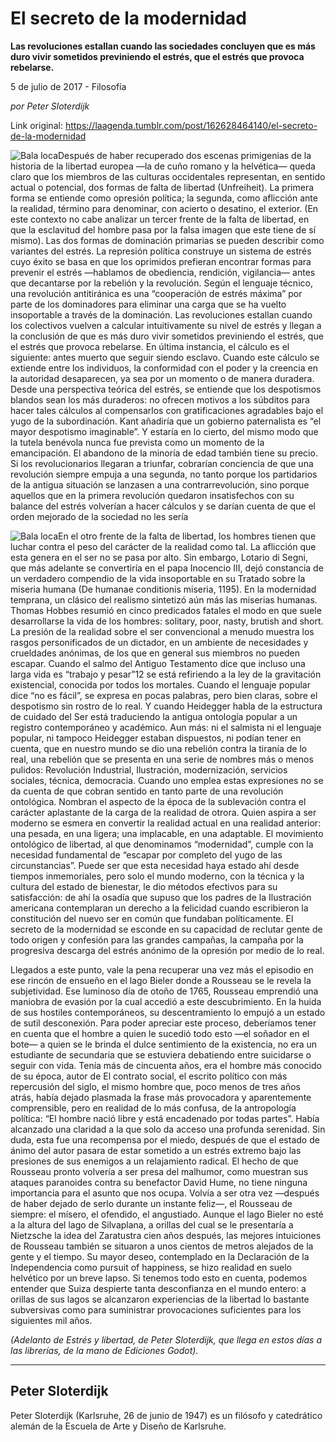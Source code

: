 # El secreto de la modernidad

**Las revoluciones estallan cuando las sociedades concluyen que es más duro vivir sometidos previniendo el estrés, que el estrés que provoca rebelarse.**

5 de julio de 2017 - Filosofía

_por Peter Sloterdijk_

Link original: https://laagenda.tumblr.com/post/162628464140/el-secreto-de-la-modernidad

![Bala loca](https://64.media.tumblr.com/285d0a1666f69a7129874a2813a1cfa0/tumblr_inline_pjzzyhriMV1t6q87u_540.jpg)Después de haber recuperado dos escenas primigenias de la historia de la libertad europea —la de cuño romano y la helvética— queda claro que los miembros de las culturas occidentales representan, en sentido actual o potencial, dos formas de falta de libertad (Unfreiheit). La primera forma se entiende como opresión política; la segunda, como aflicción ante la realidad, término para denominar, con acierto o desatino, el exterior. (En este contexto no cabe analizar un tercer frente de la falta de libertad, en que la esclavitud del hombre pasa por la falsa imagen que este tiene de sí mismo). Las dos formas de dominación primarias se pueden describir como variantes del estrés. La represión política construye un sistema de estrés cuyo éxito se basa en que los oprimidos prefieran encontrar formas para prevenir el estrés —hablamos de obediencia, rendición, vigilancia— antes que decantarse por la rebelión y la revolución. Según el lenguaje técnico, una revolución antitiránica es una “cooperación de estrés máxima” por parte de los dominadores para eliminar una carga que se ha vuelto insoportable a través de la dominación. Las revoluciones estallan cuando los colectivos vuelven a calcular intuitivamente su nivel de estrés y llegan a la conclusión de que es más duro vivir sometidos previniendo el estrés, que el estrés que provoca rebelarse. En última instancia, el cálculo es el siguiente: antes muerto que seguir siendo esclavo. Cuando este cálculo se extiende entre los individuos, la conformidad con el poder y la creencia en la autoridad desaparecen, ya sea por un momento o de manera duradera. Desde una perspectiva teórica del estrés, se entiende que los despotismos blandos sean los más duraderos: no ofrecen motivos a los súbditos para hacer tales cálculos al compensarlos con gratificaciones agradables bajo el yugo de la subordinación. Kant añadiría que un gobierno paternalista es “el mayor despotismo imaginable”. Y estaría en lo cierto, del mismo modo que la tutela benévola nunca fue prevista como un momento de la emancipación. El abandono de la minoría de edad también tiene su precio. Si los revolucionarios llegaran a triunfar, cobrarían conciencia de que una revolución siempre empuja a una segunda, no tanto porque los partidarios de la antigua situación se lanzasen a una contrarrevolución, sino porque aquellos que en la primera revolución quedaron insatisfechos con su balance del estrés volverían a hacer cálculos y se darían cuenta de que el orden mejorado de la sociedad no les sería 

![Bala loca](https://64.media.tumblr.com/285d0a1666f69a7129874a2813a1cfa0/tumblr_inline_pjzzyhriMV1t6q87u_250.jpg)En el otro frente de la falta de libertad, los hombres tienen que luchar contra el peso del carácter de la realidad como tal. La aflicción que esta genera en el ser no se pasa por alto. Sin embargo, Lotario di Segni, que más adelante se convertiría en el papa Inocencio III, dejó constancia de un verdadero compendio de la vida insoportable en su Tratado sobre la miseria humana (De humanae conditionis miseria, 1195). En la modernidad temprana, un clásico del realismo sintetizó aún más las miserias humanas. Thomas Hobbes resumió en cinco predicados fatales el modo en que suele desarrollarse la vida de los hombres: solitary, poor, nasty, brutish and short. La presión de la realidad sobre el ser convencional a menudo muestra los rasgos personificados de un dictador, en un ambiente de necesidades y crueldades anónimas, de los que en general sus miembros no pueden escapar. Cuando el salmo del Antiguo Testamento dice que incluso una larga vida es “trabajo y pesar”12 se está refiriendo a la ley de la gravitación existencial, conocida por todos los mortales. Cuando el lenguaje popular dice “no es fácil”, se expresa en pocas palabras, pero bien claras, sobre el despotismo sin rostro de lo real. Y cuando Heidegger habla de la estructura de cuidado del Ser está traduciendo la antigua ontología popular a un registro contemporáneo y académico. Aun más: ni el salmista ni el lenguaje popular, ni tampoco Heidegger estaban dispuestos, ni podían tener en cuenta, que en nuestro mundo se dio una rebelión contra la tiranía de lo real, una rebelión que se presenta en una serie de nombres más o menos pulidos: Revolución Industrial, Ilustración, modernización, servicios sociales, técnica, democracia. Cuando uno emplea estas expresiones no se da cuenta de que cobran sentido en tanto parte de una revolución ontológica. Nombran el aspecto de la época de la sublevación contra el carácter aplastante de la carga de la realidad de otrora. Quien aspira a ser moderno se esmera en convertir la realidad actual en una realidad anterior: una pesada, en una ligera; una implacable, en una adaptable. El movimiento ontológico de libertad, al que denominamos “modernidad”, cumple con la necesidad fundamental de “escapar por completo del yugo de las circunstancias”. Puede ser que esta necesidad haya estado ahí desde tiempos inmemoriales, pero solo el mundo moderno, con la técnica y la cultura del estado de bienestar, le dio métodos efectivos para su satisfacción: de ahí la osadía que supuso que los padres de la Ilustración americana contemplaran un derecho a la felicidad cuando escribieron la constitución del nuevo ser en común que fundaban políticamente. El secreto de la modernidad se esconde en su capacidad de reclutar gente de todo origen y confesión para las grandes campañas, la campaña por la progresiva descarga del estrés anónimo de la opresión por medio de lo real. 
 

Llegados a este punto, vale la pena recuperar una vez más el episodio en ese rincón de ensueño en el lago Bieler donde a Rousseau se le revela la subjetividad. Ese luminoso día de otoño de 1765, Rousseau emprendió una maniobra de evasión por la cual accedió a este descubrimiento. En la huida de sus hostiles contemporáneos, su descentramiento lo empujó a un estado de sutil desconexión. Para poder apreciar este proceso, deberíamos tener en cuenta que el hombre a quien le sucedió todo esto —el soñador en el bote— a quien se le brinda el dulce sentimiento de la existencia, no era un estudiante de secundaria que se estuviera debatiendo entre suicidarse o seguir con vida. Tenía más de cincuenta años, era el hombre más conocido de su época, autor de El contrato social, el escrito político con más repercusión del siglo, el mismo hombre que, poco menos de tres años atrás, había dejado plasmada la frase más provocadora y aparentemente comprensible, pero en realidad de lo más confusa, de la antropología política: “El hombre nació libre y está encadenado por todas partes”. Había alcanzado una claridad a la que solo da acceso una profunda serenidad. Sin duda, esta fue una recompensa por el miedo, después de que el estado de ánimo del autor pasara de estar sometido a un estrés extremo bajo las presiones de sus enemigos a un relajamiento radical. El hecho de que Rousseau pronto volvería a ser presa del malhumor, como muestran sus ataques paranoides contra su benefactor David Hume, no tiene ninguna importancia para el asunto que nos ocupa. Volvía a ser otra vez —después de haber dejado de serlo durante un instante feliz—, el Rousseau de siempre: el mísero, el ofendido, el angustiado. Aunque el lago Bieler no esté a la altura del lago de Silvaplana, a orillas del cual se le presentaría a Nietzsche la idea del Zaratustra cien años después, las mejores intuiciones de Rousseau también se situaron a unos cientos de metros alejados de la gente y el tiempo. Su mayor deseo, contemplado en la Declaración de la Independencia como pursuit of happiness, se hizo realidad en suelo helvético por un breve lapso. Si tenemos todo esto en cuenta, podemos entender que Suiza despierte tanta desconfianza en el mundo entero: a orillas de sus lagos se alcanzaron experiencias de la libertad lo bastante subversivas como para suministrar provocaciones suficientes para los siguientes mil años.
 

  
  
  
*(Adelanto de *Estrés y libertad*, de Peter Sloterdijk, que llega en estos días a las librerías, de la mano de Ediciones Godot).*



---

 Peter Sloterdijk
-----------------

 Peter Sloterdijk (Karlsruhe, 26 de junio de 1947) es un filósofo y catedrático alemán de la Escuela de Arte y Diseño de Karlsruhe. 

